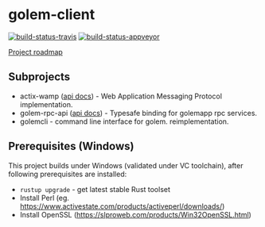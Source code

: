 # golem-client
[![build-status-travis]][travis] [![build-status-appveyor]][appveyor]

[build-status-travis]: https://travis-ci.org/golemfactory/golem-client.svg?branch=master
[travis]: https://travis-ci.org/golemfactory/golem-client
[build-status-appveyor]: https://ci.appveyor.com/api/projects/status/github/prekucki/golem-client?svg=true
[appveyor]: https://ci.appveyor.com/project/prekucki/golem-client

[Project roadmap](https://docs.google.com/document/d/1h1pUB-LT6YwozfqX9rAO7vrgzM5CaGGr9WsePeZ95C8) 

## Subprojects

* actix-wamp ([api docs](https://golemfactory.github.io/golem-client/latest/actix_wamp/index.html)) - Web Application Messaging Protocol implementation. 
* golem-rpc-api ([api docs](https://golemfactory.github.io/golem-client/latest/golem_rpc_api/index.html)) - Typesafe binding for golemapp rpc services. 
* golemcli - command line interface for golem. reimplementation.

## Prerequisites (Windows)

This project builds under Windows (validated under VC toolchain), after following prerequisites are installed:

* `rustup upgrade` - get latest stable Rust toolset
* Install Perl (eg. https://www.activestate.com/products/activeperl/downloads/)
* Install OpenSSL (https://slproweb.com/products/Win32OpenSSL.html)
